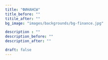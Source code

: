 ```yaml
---
title: "ФИНАНСЫ"
title_before: ""
titile_after: ""
bg_image: "images/backgrounds/bg-finance.jpg"

description : ""
description_before: ""
description_after: ""

draft: false
---
```


